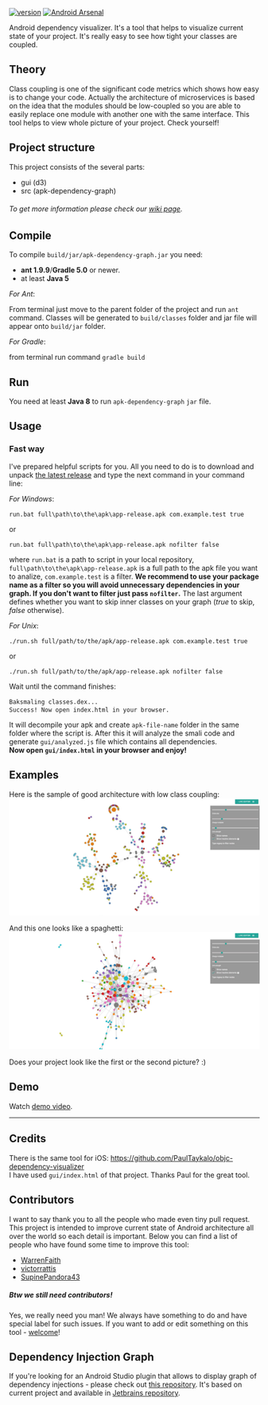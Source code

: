 [![version](https://img.shields.io/badge/version-0.1.5-brightgreen.svg)](https://github.com/alexzaitsev/apk-dependency-graph/releases/tag/0.1.5) [![Android Arsenal](https://img.shields.io/badge/Android%20Arsenal-apk--dependency--graph-blue.svg?style=flat)](http://android-arsenal.com/details/1/4411)


Android dependency visualizer. It's a tool that helps to visualize current state of your project. It's really easy to see how tight your classes are coupled.

## Theory

Class coupling is one of the significant code metrics which shows how easy is to change your code. Actually the architecture of microservices is based on the idea that the modules should be low-coupled so you are able to easily replace one module with another one with the same interface. This tool helps to view whole picture of your project. Check yourself!

## Project structure

This project consists of the several parts:
* gui (d3)
* src (apk-dependency-graph)

###### To get more information please check our [wiki page](https://github.com/alexzaitsev/apk-dependency-graph/wiki).

## Compile 

To compile `build/jar/apk-dependency-graph.jar` you need:
* **ant 1.9.9**/**Gradle 5.0** or newer.
* at least **Java 5**  

*For Ant*:

From terminal just move to the parent folder of the project and run `ant` command. Classes will be generated to `build/classes` folder and jar file will appear onto `build/jar` folder.

*For Gradle*:

from terminal run command `gradle build`

## Run

You need at least **Java 8** to run `apk-dependency-graph` `jar` file.

## Usage

### Fast way
I've prepared helpful scripts for you. All you need to do is to download and unpack [the latest release](https://github.com/alexzaitsev/apk-dependency-graph/releases) and type the next command in your command line:  

*For Windows*:
```
run.bat full\path\to\the\apk\app-release.apk com.example.test true
```
or  
```
run.bat full\path\to\the\apk\app-release.apk nofilter false
```
where `run.bat` is a path to script in your local repository, `full\path\to\the\apk\app-release.apk` is a full path to the apk file you want to analize, `com.example.test` is a filter. **We recommend to use your package name as a filter so you will avoid unnecessary dependencies in your graph. If you don't want to filter just pass `nofilter`.** The last argument defines whether you want to skip inner classes on your graph (_true_ to skip, _false_ otherwise).  

*For Unix*:
```
./run.sh full/path/to/the/apk/app-release.apk com.example.test true
```
or  
```
./run.sh full/path/to/the/apk/app-release.apk nofilter false
```  
Wait until the command finishes:
```
Baksmaling classes.dex...
Success! Now open index.html in your browser.
```
It will decompile your apk and create `apk-file-name` folder in the same folder where the script is. After this it will analyze the smali code and generate `gui/analyzed.js` file which contains all dependencies.   
**Now open `gui/index.html` in your browser and enjoy!**

## Examples

Here is the sample of good architecture with low class coupling:  
![Good sample](image-good-example.jpg)

And this one looks like a spaghetti:  
![Good sample](image-bad-example.jpg)

Does your project look like the first or the second picture? :)

## Demo

Watch [demo video](https://www.youtube.com/watch?v=rw501tvT4ko).

---

## Credits

There is the same tool for iOS: https://github.com/PaulTaykalo/objc-dependency-visualizer   
I have used `gui/index.html` of that project. Thanks Paul for the great tool.

## Contributors

I want to say thank you to all the people who made even tiny pull request. This project is intended to improve current state of Android architecture all over the world so each detail is important. Below you can find a list of people who have found some time to improve this tool:

* [WarrenFaith](https://github.com/WarrenFaith)
* [victorrattis](https://github.com/victorrattis)
* [SupinePandora43](https://github.com/SupinePandora43)

##### Btw we still need contributors!  
Yes, we really need you man! We always have something to do and have special label for such issues. If you want to add or edit something on this tool - [welcome](https://github.com/alexzaitsev/apk-dependency-graph/issues?q=is%3Aissue+is%3Aopen+label%3A%22contributors+wanted%22)!  

## Dependency Injection Graph

If you're looking for an Android Studio plugin that allows to display graph of dependency injections - please check out [this repository](https://github.com/kaygisiz/Dependency-Injection-Graph). It's based on current project and available in [Jetbrains repository](https://plugins.jetbrains.com/plugin/10107-dependency-injection-graph).

